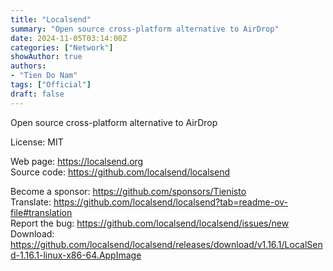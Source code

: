 ```yaml
---
title: "Localsend"
summary: "Open source cross-platform alternative to AirDrop"
date: 2024-11-05T03:14:00Z
categories: ["Network"]
showAuthor: true
authors:
- "Tien Do Nam"
tags: ["Official"]
draft: false
---
```


Open source cross-platform alternative to AirDrop

License: MIT

Web page: <https://localsend.org>  
Source code: <https://github.com/localsend/localsend>

Become a sponsor: <https://github.com/sponsors/Tienisto>  
Translate: <https://github.com/localsend/localsend?tab=readme-ov-file#translation>  
Report the bug: <https://github.com/localsend/localsend/issues/new>  
Download: <https://github.com/localsend/localsend/releases/download/v1.16.1/LocalSend-1.16.1-linux-x86-64.AppImage>
